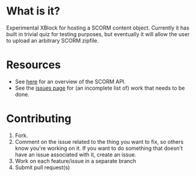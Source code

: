 # What is it?
Experimental XBlock for hosting a SCORM content object. Currently it has built in trivial quiz for testing purposes, but eventually it will allow the user to upload an arbitrary SCORM zipfile.

# Resources
* See [here](http://scorm.com/scorm-explained/technical-scorm/run-time/) for an overview of the SCORM API.
* See the [issues page](https://github.com/usernamenumber/xb_scorm/issues) for (an incomplete list of) work that needs to be done.

# Contributing
1. Fork.
2. Comment on the issue related to the thing you want to fix, so others know you're working on it. If you want to do something that doesn't have an issue associated with it, create an issue. 
2. Work on each feature/issue in a separate branch
3. Submit pull request(s)

